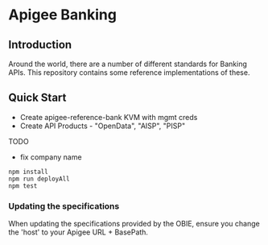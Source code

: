 # Apigee Banking

## Introduction

Around the world, there are a number of different standards for Banking APIs. This repository contains some reference implementations of these.

## Quick Start

- Create apigee-reference-bank KVM with mgmt creds
- Create API Products - "OpenData", "AISP", "PISP"

TODO
- fix company name

```
npm install
npm run deployAll
npm test
```

### Updating the specifications

When updating the specifications provided by the OBIE, ensure you change the 'host' to your Apigee URL + BasePath.
